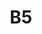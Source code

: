 ---
layout: mote
menu: false
title: B5
title-tei: [/Bv/]
letter: B
description: Mote B5
permalink: /B5/
prev: B4
next: B6
---